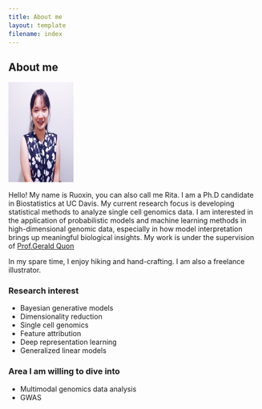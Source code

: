 ```yaml
---
title: About me
layout: template
filename: index
--- 
```

<h2> About me </h2>

<img src="RuoxinLiProfile.jpg" width = "130px" height = "200px"/>
<p> Hello! My name is Ruoxin, you can also call me Rita. I am a Ph.D candidate in Biostatistics at UC Davis. My current research focus is developing statistical methods to  analyze single cell genomics data.  I am interested in the application of probabilistic models and machine learning methods in high-dimensional genomic data, especially in how model interpretation brings up meaningful biological insights. My work is under the supervision of <a href = "http://qlab.faculty.ucdavis.edu/"> Prof.Gerald Quon</a>

<p>In my spare time, I enjoy hiking and hand-crafting. I am also a freelance illustrator.</p>

<h3> Research interest </h3>
<ul>
  <li>Bayesian generative models</li>
  <li>Dimensionality reduction </li>
  <li>Single cell genomics</li>
  <li>Feature attribution </li>
  <li>Deep representation learning </li>
  <li>Generalized linear models</li>
</ul>

<h3> Area I am willing to dive into </h3>
<ul>
  <li>Multimodal genomics data analysis</li>
  <li>GWAS</li>
</ul>


